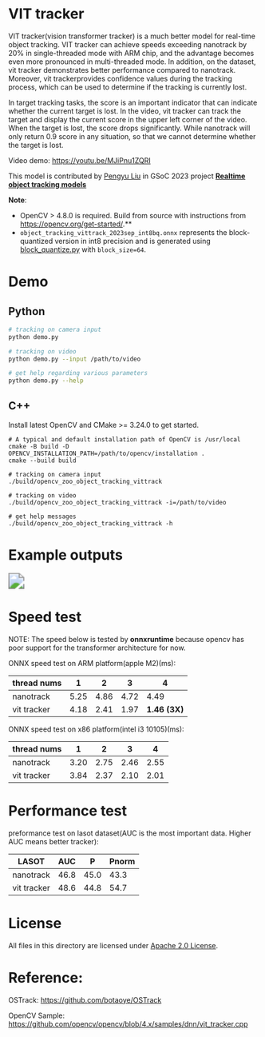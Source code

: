 # VIT tracker

VIT tracker(vision transformer tracker) is a much better model for real-time object tracking. VIT tracker can achieve speeds exceeding nanotrack by 20% in single-threaded mode with ARM chip, and the advantage becomes even more pronounced in multi-threaded mode. In addition, on the dataset, vit tracker demonstrates better performance compared to nanotrack. Moreover, vit trackerprovides confidence values during the tracking process, which can be used to determine if the tracking is currently lost.

In target tracking tasks, the score is an important indicator that can indicate whether the current target is lost. In the video, vit tracker can track the target and display the current score in the upper left corner of the video. When the target is lost, the score drops significantly. While nanotrack will only return 0.9 score in any situation, so that we cannot determine whether the target is lost.

Video demo: https://youtu.be/MJiPnu1ZQRI

This model is contributed by [Pengyu Liu](https://github.com/lpylpy0514) in GSoC 2023 project [**Realtime object tracking models**](https://github.com/opencv/opencv/wiki/GSoC_2023#idea-realtime-object-tracking-models)

**Note**:
- OpenCV > 4.8.0 is required. Build from source with instructions from https://opencv.org/get-started/.**
- `object_tracking_vittrack_2023sep_int8bq.onnx` represents the block-quantized version in int8 precision and is generated using [block_quantize.py](../../tools/quantize/block_quantize.py) with `block_size=64`.


# Demo
## Python
```bash
# tracking on camera input
python demo.py

# tracking on video
python demo.py --input /path/to/video

# get help regarding various parameters
python demo.py --help
```
## C++
Install latest OpenCV and CMake >= 3.24.0 to get started.

```shell
# A typical and default installation path of OpenCV is /usr/local
cmake -B build -D OPENCV_INSTALLATION_PATH=/path/to/opencv/installation .
cmake --build build

# tracking on camera input
./build/opencv_zoo_object_tracking_vittrack

# tracking on video
./build/opencv_zoo_object_tracking_vittrack -i=/path/to/video

# get help messages
./build/opencv_zoo_object_tracking_vittrack -h
```

# Example outputs

<img src="example_outputs/vittrack_demo.gif" style="zoom:200%;" />


# Speed test

NOTE: The speed below is tested by **onnxruntime** because opencv has poor support for the transformer architecture for now.

ONNX speed test on ARM platform(apple M2)(ms):

| thread nums | 1    | 2    | 3    | 4             |
| ----------- | ---- | ---- | ---- | ------------- |
| nanotrack   | 5.25 | 4.86 | 4.72 | 4.49          |
| vit tracker | 4.18 | 2.41 | 1.97 | **1.46 (3X)** |

ONNX speed test on x86 platform(intel i3 10105)(ms):

| thread nums | 1    | 2    | 3    | 4    |
| ----------- | ---- | ---- | ---- | ---- |
| nanotrack   | 3.20 | 2.75 | 2.46 | 2.55 |
| vit tracker | 3.84 | 2.37 | 2.10 | 2.01 |

# Performance test

preformance test on lasot dataset(AUC is the most important data. Higher AUC means better tracker):

| LASOT       | AUC  | P    | Pnorm |
| ----------- | ---- | ---- | ----- |
| nanotrack   | 46.8 | 45.0 | 43.3  |
| vit tracker | 48.6 | 44.8 | 54.7  |

# License

All files in this directory are licensed under [Apache 2.0 License](./LICENSE).

# Reference:

OSTrack: https://github.com/botaoye/OSTrack

OpenCV Sample: https://github.com/opencv/opencv/blob/4.x/samples/dnn/vit_tracker.cpp
